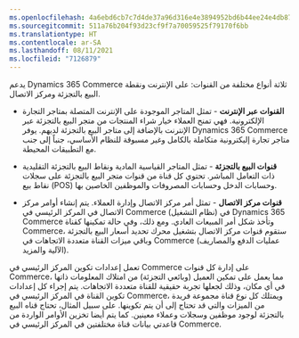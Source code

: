 ```yaml
---
ms.openlocfilehash: 4a6ebd6cb7c7d4de37a96d316e4e3894952bd6b44ee24e4db87ab1042cf4537b
ms.sourcegitcommit: 511a76b204f93d23cf9f7a70059525f79170f6bb
ms.translationtype: HT
ms.contentlocale: ar-SA
ms.lasthandoff: 08/11/2021
ms.locfileid: "7126879"
---
```

يدعم Dynamics 365 Commerce ثلاثة أنواع مختلفة من القنوات: على الإنترنت ونقطة البيع بالتجزئة ومركز الاتصال.

- **القنوات عبر الإنترنت** - تمثل المتاجر الموجودة على الإنترنت المتصلة بمتاجر التجارة الإلكترونية. فهي تمنح العملاء خيار شراء المنتجات من متجر البيع بالتجزئة عبر الإنترنت بالإضافة إلى متاجر البيع بالتجزئة لديهم. يوفر Dynamics 365 Commerce متاجر تجارة إليكترونية متكاملة بالكامل وغير مسبوقة للنظام الأساسي، جنباً إلى جنب مع التطبيقات المحيطة.  

- **قنوات البيع بالتجزئة** - تمثل المتاجر القياسية المادية ونقاط البيع بالتجزئة التقليدية ذات التعامل المباشر. تحتوي كل قناة من قنوات متجر البيع بالتجزئة على سجلات نقاط بيع (POS) وحسابات الدخل وحسابات المصروفات والموظفين الخاصين بها.

- **قنوات مركز الاتصال** - تمثل أمر مركز الاتصال وإدارة العملاء. يتم إنشاء أوامر مركز الاتصال في المركز الرئيسي في Commerce (نظام التشغيل) في Dynamics 365 Commerce وتأخذ شكل أمر المبيعات العادي. ومع ذلك، وفي حالة تمكينها كقناة Commerce، ستقوم قنوات مركز الاتصال بتشغيل محرك تحديد أسعار البيع بالتجزئة وباقي ميزات القناة متعددة الاتجاهات في Commerce (عمليات الدفع والمصاريف الآلية والمزيد).

تعمل إعدادات تكوين المركز الرئيسي في Commerce على إدارة كل قنوات Commerce، مما يعمل على تمكين العميل (وبائعي التجزئة) من امتلاك المعلومات ذاتها في أي مكان، وذلك لجعلها تجربة حقيقية للقناة متعددة الاتجاهات. يتم إجراء كل إعدادات تكوين القناة في المركز الرئيسي في Commerce، ويمتلك كل نوع قناة مجموعة فريدة من الميزات والتي قد تحتاج إلى أن يتم تكوينها. على سبيل المثال، تحتاج قناه البيع بالتجزئة لوجود موظفين وسجلات وعملاء معينين. كما يتم أيضا تخزين الأوامر الواردة من قاعدتي بيانات قناة مختلفتين في المركز الرئيسي في Commerce.

